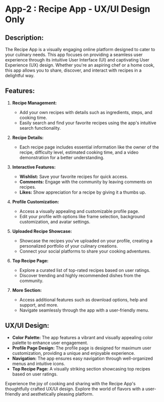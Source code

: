 # App-2 : Recipe App - UX/UI Design Only

## Description:

The Recipe App is a visually engaging online platform designed to cater to your culinary needs. This app focuses on providing a seamless user experience through its intuitive User Interface (UI) and captivating User Experience (UX) design. Whether you're an aspiring chef or a home cook, this app allows you to share, discover, and interact with recipes in a delightful way.

## Features:

1. **Recipe Management:**
   - Add your own recipes with details such as ingredients, steps, and cooking time.
   - Easily search and find your favorite recipes using the app's intuitive search functionality.

2. **Recipe Details:**
   - Each recipe page includes essential information like the owner of the recipe, difficulty level, estimated cooking time, and a video demonstration for a better understanding.

3. **Interactive Features:**
   - **Wishlist:** Save your favorite recipes for quick access.
   - **Comments:** Engage with the community by leaving comments on recipes.
   - **Likes:** Show appreciation for a recipe by giving it a thumbs up.

4. **Profile Customization:**
   - Access a visually appealing and customizable profile page.
   - Edit your profile with options like frame selection, background customization, and avatar settings.

5. **Uploaded Recipe Showcase:**
   - Showcase the recipes you've uploaded on your profile, creating a personalized portfolio of your culinary creations.
   - Connect your social platforms to share your cooking adventures.

6. **Top Recipe Page:**
   - Explore a curated list of top-rated recipes based on user ratings.
   - Discover trending and highly recommended dishes from the community.

7. **More Section:**
   - Access additional features such as download options, help and support, and more.
   - Navigate seamlessly through the app with a user-friendly menu.

## UX/UI Design:

- **Color Palette:** The app features a vibrant and visually appealing color palette to enhance user engagement.
- **Profile Page Design:** The profile page is designed for maximum user customization, providing a unique and enjoyable experience.
- **Navigation:** The app ensures easy navigation through well-organized menus and intuitive icons.
- **Top Recipe Page:** A visually striking section showcasing top recipes based on user ratings.

Experience the joy of cooking and sharing with the Recipe App's thoughtfully crafted UX/UI design. Explore the world of flavors with a user-friendly and aesthetically pleasing platform.


